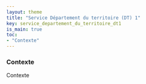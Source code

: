 ```yaml
---
layout: theme
title: "Service Département du territoire (DT) 1"
key: service_departement_du_territoire_dt1
is_main: true
toc:
- "Contexte"
---
```


### Contexte
Contexte
